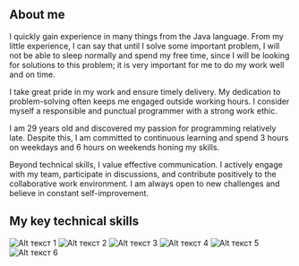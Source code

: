 <!-- Improved compatibility of back to top link: See: https://github.com/othneildrew/Best-README-Template/pull/73 -->


## About me

I quickly gain experience in many things from the Java language. From my little experience, I can say that until I solve some important problem, I will not be able to sleep normally and spend my free time, since I will be looking for solutions to this problem; it is very important for me to do my work well and on time.

I take great pride in my work and ensure timely delivery. My dedication to problem-solving often keeps me engaged outside working hours. I consider myself a responsible and punctual programmer with a strong work ethic.

I am 29 years old and discovered my passion for programming relatively late. Despite this, I am committed to continuous learning and spend 3 hours on weekdays and 6 hours on weekends honing my skills. 

Beyond technical skills, I value effective communication. I actively engage with my team, participate in discussions, and contribute positively to the collaborative work environment.
I am always open to new challenges and believe in constant self-improvement.

## My key technical skills
![Alt текст 1](https://camo.githubusercontent.com/a482a29e424558e6b06c876d547fbc9db70b7d905695bfb964fa9eaf281aa322/68747470733a2f2f696d672e736869656c64732e696f2f62616467652f4a6176612d3130303030303f7374796c653d666f722d7468652d6261646765266c6f676f3d6f7261636c65266c6f676f436f6c6f723d7768697465266c6162656c436f6c6f723d6f72616e676526636f6c6f723d333833383338)
![Alt текст 2](https://camo.githubusercontent.com/4bde567a4772f994f22418e4505a1ac8dc6e6219100251aa79b7279e02c8bb07/68747470733a2f2f696d672e736869656c64732e696f2f62616467652f537072696e672d3644423333463f7374796c653d666f722d7468652d6261646765266c6f676f3d737072696e67266c6f676f436f6c6f723d7768697465)
![Alt текст 3](https://camo.githubusercontent.com/76591105ca16432406368276f50d687a3d2fbe152ba3d14236ec5bf7bf5b4dfd/68747470733a2f2f696d672e736869656c64732e696f2f62616467652f48544d4c352d3130303030303f7374796c653d666f722d7468652d6261646765266c6f676f3d68746d6c35266c6f676f436f6c6f723d7768697465266c6162656c436f6c6f723d45333446323626636f6c6f723d333833383338)
![Alt текст 4](https://camo.githubusercontent.com/026505c74383f3a6d330f995920e1f6ab4dd3aa7d4a14cdbccb401ae4c4d8cfa/68747470733a2f2f696d672e736869656c64732e696f2f62616467652f435353332d3130303030303f7374796c653d666f722d7468652d6261646765266c6f676f3d63737333266c6f676f436f6c6f723d7768697465266c6162656c436f6c6f723d31353732423626636f6c6f723d333833383338)
![Alt текст 5](https://camo.githubusercontent.com/21b760dffff733459b8b5130d3b3e97a5cce0ac1c00d152c5af03a9411724f36/68747470733a2f2f696d672e736869656c64732e696f2f62616467652f696e74656c6c696a5f696465612d3130303030303f7374796c653d666f722d7468652d6261646765266c6f676f3d696e74656c6c696a69646561266c6f676f436f6c6f723d7768697465266c6162656c436f6c6f723d46374339333526636f6c6f723d333833383338)
![Alt текст 6](https://camo.githubusercontent.com/06c6858186510906c21d8c951168d55d976d7dfb9176ed6125c55b8a7de0baae/68747470733a2f2f696d672e736869656c64732e696f2f62616467652f4749542d4534344333303f7374796c653d666f722d7468652d6261646765266c6f676f3d676974266c6f676f436f6c6f723d7768697465)

